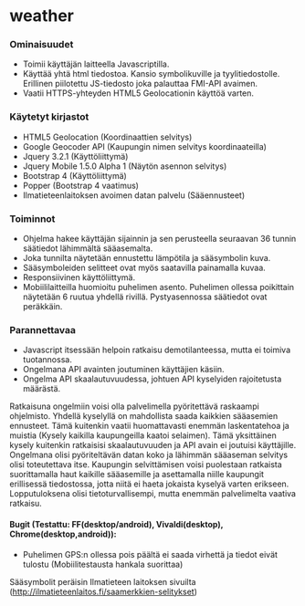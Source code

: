 # weather

### Ominaisuudet
- Toimii käyttäjän laitteella Javascriptilla.
- Käyttää yhtä html tiedostoa. Kansio symbolikuville ja tyylitiedostolle. Erillinen piilotettu JS-tiedosto joka palauttaa FMI-API avaimen.
- Vaatii HTTPS-yhteyden HTML5 Geolocationin käyttöä varten.


### Käytetyt kirjastot
- HTML5 Geolocation (Koordinaattien selvitys)
- Google Geocoder API (Kaupungin nimen selvitys koordinaateilla)
- Jquery 3.2.1 (Käyttöliittymä)
- Jquery Mobile 1.5.0 Alpha 1 (Näytön asennon selvitys)
- Bootstrap 4 (Käyttöliittymä)
- Popper (Bootstrap 4 vaatimus)
- Ilmatieteenlaitoksen avoimen datan palvelu (Sääennusteet)


### Toiminnot
- Ohjelma hakee käyttäjän sijainnin ja sen perusteella seuraavan 36 tunnin säätiedot lähimmältä sääasemalta.
- Joka tunnilta näytetään ennustettu lämpötila ja sääsymbolin kuva.
- Sääsymboleiden selitteet ovat myös saatavilla painamalla kuvaa.
- Responsiivinen käyttöliittymä.
- Mobiililaitteilla huomioitu puhelimen asento. Puhelimen ollessa poikittain näytetään 6 ruutua yhdellä rivillä. Pystyasennossa säätiedot ovat peräkkäin.


### Parannettavaa

- Javascript itsessään helpoin ratkaisu demotilanteessa, mutta ei toimiva tuotannossa.
- Ongelmana API avainten joutuminen käyttäjien käsiin.
- Ongelma API skaalautuvuudessa, johtuen API kyselyiden rajoitetusta määrästä.


Ratkaisuna ongelmiin voisi olla palvelimella pyöritettävä raskaampi ohjelmisto. Yhdellä kyselyllä on mahdollista saada kaikkien sääasemien ennusteet. Tämä kuitenkin vaatii huomattavasti enemmän laskentatehoa ja muistia (Kysely kaikilla kaupungeilla kaatoi selaimen). Tämä yksittäinen kysely kuitenkin ratkaisisi skaalautuvuuden ja API avain ei joutuisi käyttäjille. Ongelmana olisi pyöriteltävän datan koko ja lähimmän sääaseman selvitys olisi toteutettava itse. Kaupungin selvittämisen voisi puolestaan ratkaista suorittamalla haut kaikille sääasemille ja asettamalla niille kaupungit erillisessä tiedostossa, jotta niitä ei haeta jokaista kyselyä varten erikseen. Lopputuloksena olisi tietoturvallisempi, mutta enemmän palvelimelta vaativa ratkaisu.


#### Bugit (Testattu: FF(desktop/android), Vivaldi(desktop), Chrome(desktop,android)):

- Puhelimen GPS:n ollessa pois päältä ei saada virhettä ja tiedot eivät tulostu (Mobiilitestausta hankala suorittaa)


Sääsymbolit peräisin Ilmatieteen laitoksen sivuilta (http://ilmatieteenlaitos.fi/saamerkkien-selitykset)
